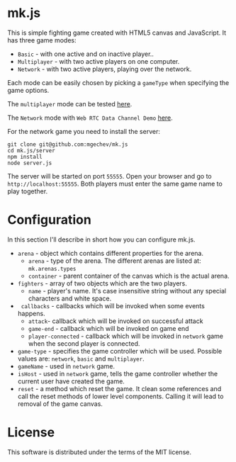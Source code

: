 # mk.js

This is simple fighting game created with HTML5 canvas and JavaScript. It has three game modes:
* `Basic` - with one active and on inactive player..
* `Multiplayer` - with two active players on one computer.
* `Network` - with two active players, playing over the network.

Each mode can be easily chosen by picking a `gameType` when specifying the game options.

The `multiplayer` mode can be tested [here](http://mk.mgechev.com/).

The `Network` mode with `Web RTC Data Channel Demo` [here](http://ptpgamedemo.appspot.com).

For the network game you need to install the server:

    git clone git@github.com:mgechev/mk.js
    cd mk.js/server
    npm install
    node server.js

The server will be started on port `55555`. Open your browser and go to `http://localhost:55555`. Both players must enter the same game name to play together.

# Configuration

In this section I'll describe in short how you can configure mk.js.

* `arena` - object which contains different properties for the arena.
    * `arena` - type of the arena. The different arenas are listed at: `mk.arenas.types`
    * `container` - parent container of the canvas which is the actual arena.
* `fighters` - array of two objects which are the two players.
    * `name` - player's name. It's case insensitive string without any special characters and white space.
* ` callbacks` - callbacks which will be invoked when some events happens.
    * `attack`- callback which will be invoked on successful attack
    * `game-end` - callback which will be invoked on game end
    * `player-connected` - callback which will be invoked in `network` game when the second player is connected.
* `game-type` - specifies the game controller which will be used. Possible values are: `network`, `basic` and `multiplayer`.
* `gameName` - used in `network` game.
* `isHost` - used in `network` game, tells the game controller whether the current user have created the game.
* `reset` - a method which reset the game. It clean some references and call the reset methods of lower level components. Calling it will lead to removal of the game canvas.

# License

This software is distributed under the terms of the MIT license.
